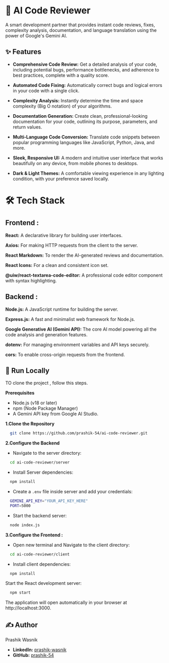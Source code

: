 
# **🤖 AI Code Reviewer**

A smart development partner that provides instant code reviews, fixes, complexity analysis, documentation, and language translation using the power of Google's Gemini AI.


## **✨ Features**

- **Comprehensive Code Review:** Get a detailed analysis of your code, including potential bugs, performance bottlenecks, and adherence to best practices, complete with a quality score.

- **Automated Code Fixing:** Automatically correct bugs and logical errors in your code with a single click.

- **Complexity Analysis:** Instantly determine the time and space complexity (Big O notation) of your algorithms.

- **Documentation Generation:** Create clean, professional-looking documentation for your code, outlining its purpose, parameters, and return values.

- **Multi-Language Code Conversion:** Translate code snippets between popular programming languages like JavaScript, Python, Java, and more.

- **Sleek, Responsive UI:** A modern and intuitive user interface that works beautifully on any device, from mobile phones to desktops.

- **Dark & Light Themes:** A comfortable viewing experience in any lighting condition, with your preference saved locally.
# **🛠️ Tech Stack**

## **Frontend :**

**React:** A declarative library for building user interfaces.

**Axios:** For making HTTP requests from the client to the server.

**React Markdown:** To render the AI-generated reviews and documentation.

**React Icons:** For a clean and consistent icon set.

**@uiw/react-textarea-code-editor:** A professional code editor component with syntax highlighting.

## **Backend :**

**Node.js:** A JavaScript runtime for building the server.

**Express.js:** A fast and minimalist web framework for Node.js.

**Google Generative AI (Gemini API):** The core AI model powering all the code analysis and generation features.

**dotenv:** For managing environment variables and API keys securely.

**cors:** To enable cross-origin requests from the frontend.


## **🚀 Run Locally**

TO clone the project , follow this steps.

**Prerequisites**
- Node.js (v18 or later)
- npm (Node Package Manager)
- A Gemini API key from Google AI Studio.


**1.Clone the Repository**
```bash
  git clone https://github.com/prashik-54/ai-code-reviewer.git
```

**2.Configure the Backend**

- Navigate to the server directory:
```bash
  cd ai-code-reviewer/server
```

- Install Server dependencies:

```bash
  npm install
```
- Create a ``` .env ``` file inside server and add your credentials:
```bash
  GEMINI_API_KEY="YOUR_API_KEY_HERE"
  PORT=5000
```
- Start the backend server:
```bash
  node index.js
```
**3.Configure the Frontend :**

- Open new terminal and Navigate to the client directory:
```bash
  cd ai-code-reviewer/client 
```
- Install client dependencies:

```bash
  npm install
```
Start the React development server:
```bash
  npm start
```
The application will open automatically in your browser at http://localhost:3000.




## **✍️ Author**

Prashik Wasnik
- **LinkedIn:** [prashik-wasnik](https://www.linkedin.com/in/prashik-wasnik/)
- **GitHub:** [prashik-54](https://github.com/prashik-54)



